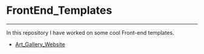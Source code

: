 # FrontEnd_Templates
___________________________

In this repository I have worked on some cool Front-end templates.


 - [Art_Gallery_Website](https://ashket980.github.io/FrontEnd_Templates/Art_Gallery_Website/index.html)
